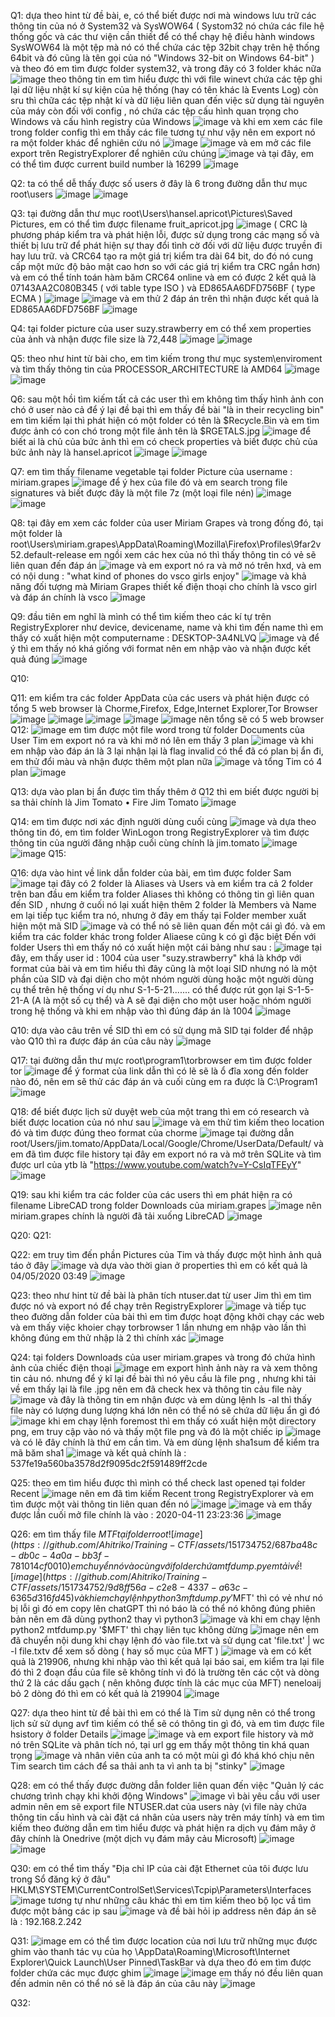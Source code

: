 Q1:
dựa theo hint từ đề bài, e, có thể biết được nơi mà windows lưu trữ các thông tin của nó ở System32 và SysWOW64
( Systom32 nó chứa các file hệ thống gốc và các thư viện cần thiết để có thể chạy hệ điều hành windows
SysWOW64 là một tệp mà nó có thể chứa các tệp 32bit chạy trên hệ thống 64bit và đó cũng là tên gọi của nó "Windows 32-bit on Windows 64-bit" )
và theo đó em tìm được folder system32, và trong đây có 3 folder khác nữa
![image](https://github.com/Ahitriko/Training-CTF/assets/151734752/aa29ddd8-776d-4622-bde2-ce5282bfd385)
theo thông tin em tìm hiểu được thì với file winevt chứa các tệp ghi lại dữ liệu nhật kí sự kiện của hệ thống (hay có tên khác là Events Log)
còn sru thì chữa các tệp nhật kí và dữ liệu liên quan đến việc sử dụng tài nguyên của máy
còn đối với config , nó chứa các tệp cấu hình quan trọng cho Windows và cấu hình registry của Windows
![image](https://github.com/Ahitriko/Training-CTF/assets/151734752/0830a8d9-0d4d-4675-9eb9-424d1928de27)
và khi em xem các file trong folder config thì em thấy các file tương tự như vậy nên em export nó ra một folder khác để nghiên cứu nó
![image](https://github.com/Ahitriko/Training-CTF/assets/151734752/2722c57a-3d7c-4af5-b311-b40ff4d9e1e7)
![image](https://github.com/Ahitriko/Training-CTF/assets/151734752/832b8213-86e3-4645-ba5f-fe2696da7097)
và em mở các file export trên RegistryExplorer để nghiên cứu chúng
![image](https://github.com/Ahitriko/Training-CTF/assets/151734752/8a04e1ca-33f9-444b-bc43-be7e50ac3b42)
và tại đây, em có thể tìm được current build number là 16299
![image](https://github.com/Ahitriko/Training-CTF/assets/151734752/c35b2765-07f9-4c37-87ec-7c5771ff83f2)

Q2:
ta có thể dễ thấy được số users ở đây là 6 trong đường dẫn thư mục root\users
![image](https://github.com/Ahitriko/Training-CTF/assets/151734752/2f48725a-f27d-4558-9122-14746819ca04)
![image](https://github.com/Ahitriko/Training-CTF/assets/151734752/7940c03c-3aa0-461d-8c22-fbaf57db8e25)


Q3:
tại đường dẫn thư mục root\Users\hansel.apricot\Pictures\Saved Pictures, em có thể tìm được filename fruit_apricot.jpg
![image](https://github.com/Ahitriko/Training-CTF/assets/151734752/d6589338-3194-4db7-b578-97f801e48324)
( CRC là phương pháp kiểm tra và phát hiện lỗi, được sử dụng trong các mạng số và thiết bị lưu trữ để phát hiện sự thay đổi tình cờ đối với dữ liệu được truyền đi hay lưu trữ. và CRC64 tạo ra một giá trị kiểm tra dài 64 bit, do đó nó cung cấp một mức độ bảo mật cao hơn so với các giá trị kiểm tra CRC ngắn hơn)
và em có thể tính toán hàm băm CRC64 online và em có được 2 kết quả là 07143AA2C080B345 ( với table type ISO ) và ED865AA6DFD756BF ( type ECMA )
![image](https://github.com/Ahitriko/Training-CTF/assets/151734752/b60c0c0e-90eb-4b5e-aa28-29a4ff0c85e9)
![image](https://github.com/Ahitriko/Training-CTF/assets/151734752/b77de299-d150-4092-a21a-00903e43ba0e)
và em thử 2 đáp án trên thì nhận được kết quả là ED865AA6DFD756BF
![image](https://github.com/Ahitriko/Training-CTF/assets/151734752/aea11c2a-cf5d-445f-b185-63c6a38a87ee)

Q4:
tại folder picture của user suzy.strawberry em có thể xem properties của ảnh và nhận được file size là 72,448
![image](https://github.com/Ahitriko/Training-CTF/assets/151734752/208c113b-5d02-4270-bbe3-e29916d1d55c)
![image](https://github.com/Ahitriko/Training-CTF/assets/151734752/26ea8f2e-ec9d-49de-8397-ab9c99f908e0)

Q5:
theo như hint từ bài cho, em tìm kiếm trong thư mục system\enviroment và tìm thấy thông tin của PROCESSOR_ARCHITECTURE là AMD64
![image](https://github.com/Ahitriko/Training-CTF/assets/151734752/ec35cd0f-4751-4f94-9e05-88c9353e22fc)
![image](https://github.com/Ahitriko/Training-CTF/assets/151734752/e5fb741a-cbf2-404e-837c-7809308a2817)

Q6:
sau một hồi tìm kiếm tất cả các user thì em không tìm thấy hình ảnh con chó ở user nào cả
để ý lại đề bại thì em thấy đề bài "là in their recycling bin" em tìm kiếm lại thì phát hiện có một folder có tên là $Recycle.Bin
và em tìm được ảnh có con chó trong một file ảnh tên là $RGETALS.jpg
![image](https://github.com/Ahitriko/Training-CTF/assets/151734752/956fda16-1ff3-4b7d-8a6e-b68e4d8580f0)
để biết ai là chủ của bức ảnh thì em có check properties và biết được chủ của bức ảnh này là hansel.apricot
![image](https://github.com/Ahitriko/Training-CTF/assets/151734752/d34ce0d7-76bf-4986-998f-0233a9684278)
![image](https://github.com/Ahitriko/Training-CTF/assets/151734752/d59f87ab-4bdc-4c45-b2ab-4cb3e007ef73)

Q7:
em tìm thấy filename vegetable tại folder Picture của username : miriam.grapes
![image](https://github.com/Ahitriko/Training-CTF/assets/151734752/a96267d9-b4eb-4e43-81f1-08c0e9edb958)
để ý hex của file đó và em search trong file signatures và biết được đây là một file 7z (một loại file nén)
![image](https://github.com/Ahitriko/Training-CTF/assets/151734752/36ce30c7-3831-454f-9206-e2a93e19c07a)
![image](https://github.com/Ahitriko/Training-CTF/assets/151734752/2591297e-7d12-4efd-8fe0-72f4dceafcd8)

Q8:
tại đây em xem các folder của user Miriam Grapes
và trong đống đó, tại một folder là root\Users\miriam.grapes\AppData\Roaming\Mozilla\Firefox\Profiles\9far2v52.default-release em ngồi xem các hex của nó thì thấy thông tin có vẻ sẽ liên quan đến đáp án
![image](https://github.com/Ahitriko/Training-CTF/assets/151734752/3fddbb96-5b80-4d69-bfba-1af061e4f9f4)
và em export nó ra và mở nó trên hxd, và em có nội dung : "what kind of phones do vsco girls enjoy"
![image](https://github.com/Ahitriko/Training-CTF/assets/151734752/c95a28b8-b278-4255-a280-5d74db6a1cdc)
và khả năng đối tượng mà Miriam Grapes thiết kế điện thoại cho chính là vsco girl
và đáp án chính là vsco
![image](https://github.com/Ahitriko/Training-CTF/assets/151734752/afc3a9d6-348b-4bfe-9c2d-8c1af19463d3)

Q9:
đầu tiên em nghĩ là mình có thể tìm kiếm theo các kí tự trên RegistryExplorer như device, devicename, name 
và khi tìm đến name thì em thấy có xuất hiện một computername : DESKTOP-3A4NLVQ
![image](https://github.com/Ahitriko/Training-CTF/assets/151734752/e26a08a0-f284-4729-a4df-b13ab82ae8de)
và để ý thì em thấy nó khá giống với format nên em nhập vào và nhận được kết quả đúng
![image](https://github.com/Ahitriko/Training-CTF/assets/151734752/1cce27af-11c1-439a-9d9c-27e27db938e5)

Q10:

Q11:
em kiểm tra các folder AppData của các users và phát hiện được có tổng 5 web browser là Chorme,Firefox, Edge,Internet Explorer,Tor Browser
![image](https://github.com/Ahitriko/Training-CTF/assets/151734752/d6732d48-8569-4c40-802d-d73a61440667)
![image](https://github.com/Ahitriko/Training-CTF/assets/151734752/4422cf88-a5a6-49e9-996d-28220e2a646f)
![image](https://github.com/Ahitriko/Training-CTF/assets/151734752/16b20b74-9f3f-4ab8-83cf-69f5a102a7a6)
![image](https://github.com/Ahitriko/Training-CTF/assets/151734752/2c14e213-62f0-4b64-b388-c791b8a65481)
![image](https://github.com/Ahitriko/Training-CTF/assets/151734752/cdf2bc12-b1ec-4399-9a90-c7489c048989)
nên tổng sẽ có 5 web browser
Q12:
![image](https://github.com/Ahitriko/Training-CTF/assets/151734752/b4aaf071-623f-46a2-8aa6-b4ffedf0d6e2)
em tìm được một file word trong từ folder Documents của User Tim
em export nó ra và khi mở nó lên em thấy 3 plan 
![image](https://github.com/Ahitriko/Training-CTF/assets/151734752/737e59e3-2dad-41fd-8d1d-4e16ff9b60b5)
và khi em nhập vào đáp án là 3 lại nhận lại là flag invalid
có thể đã có plan bị ẩn đi, em thử đổi màu và nhận được thêm một plan nữa 
![image](https://github.com/Ahitriko/Training-CTF/assets/151734752/178d9572-e2e6-4490-aa1f-825c58c067b7)
và tổng Tim có 4 plan
![image](https://github.com/Ahitriko/Training-CTF/assets/151734752/09753c70-f10a-4cdb-8071-54a99a059850)

Q13:
dựa vào plan bị ẩn được tìm thấy thêm ở Q12 thì em biết được người bị sa thải chính là Jim Tomato
•	Fire Jim Tomato
![image](https://github.com/Ahitriko/Training-CTF/assets/151734752/92b263da-b438-415d-945e-bd75b8de3303)

Q14:
em tìm được nơi xác định người dùng cuối cùng 
![image](https://github.com/Ahitriko/Training-CTF/assets/151734752/13ebea9a-d5ee-4d9c-9aef-0cc757b1b425)
và dựa theo thông tin đó, em tìm folder WinLogon trong RegistryExplorer và tìm được thông tin của người đăng nhập cuối cùng chính là jim.tomato
![image](https://github.com/Ahitriko/Training-CTF/assets/151734752/2ed22c71-fc3a-4bab-ac9e-ac75c6f498ae)
![image](https://github.com/Ahitriko/Training-CTF/assets/151734752/955ba589-8bdf-40f3-97e1-af9d71074ac3)
Q15:

Q16:
dựa vào hint về link dẫn folder của bài, em tìm được folder Sam
![image](https://github.com/Ahitriko/Training-CTF/assets/151734752/64321241-70d3-43fa-af56-6e32a8376aef)
tại đây có 2 folder là Aliases và Users và em kiểm tra cả 2 folder trên
ban đầu em kiểm tra folder Aliases thì không có thông tin gì liên quan đến SID , nhưng ở cuối nó lại xuất hiện thêm 2 folder là Members và Name
em lại tiếp tục kiểm tra nó, nhưng ở đây em thấy tại Folder member xuất hiện một mã SID 
![image](https://github.com/Ahitriko/Training-CTF/assets/151734752/bc54f19b-13ed-4796-b948-3d9fc7c7fccb)
và có thể nó sẽ liên quan đến một cái gì đó.
và em kiểm tra các folder khác trong folder Aliaese cũng k có gì đặc biệt
Đến với folder Users thì em thấy nó có xuất hiện một cái bảng như sau :
![image](https://github.com/Ahitriko/Training-CTF/assets/151734752/50e8579c-e325-4b52-8fff-d7ecdc864fd5)
tại đây, em thấy user id : 1004 của user "suzy.strawberry" khá là khớp với format của bài
và em tìm hiểu thì đây cũng là một loại SID nhưng nó là một phần của SID và đại diện cho một nhóm người dùng hoặc một người dùng cụ thể trên hệ thống
ví dụ như S-1-5-21....... có thể được rút gọn lại S-1-5-21-A (A là một số cụ thể) và A sẽ đại diện cho một user hoặc nhóm người trong hệ thống
và khi em nhập vào thì đúng đáp án là 1004
![image](https://github.com/Ahitriko/Training-CTF/assets/151734752/aeaa5a03-3b16-417e-91a9-c71498cd4270)

Q10:
dựa vào câu trên về SID thì em có sử dụng mã SID tại folder để nhập vào Q10 thì ra được đáp án của câu này
![image](https://github.com/Ahitriko/Training-CTF/assets/151734752/bb9a6d65-1026-4e40-a76b-dfd5da52b88c)

Q17:
tại đường dẫn thư mực root\program1\torbrowser em tìm được folder tor
![image](https://github.com/Ahitriko/Training-CTF/assets/151734752/c5568cd5-23aa-47c1-ab04-85a07e7e2433)
để ý format của link dẫn thì có lẽ sẽ là ổ đĩa xong đến folder nào đó, nên em sẽ thử các đáp án và cuối cùng em ra được là C:\Program1
![image](https://github.com/Ahitriko/Training-CTF/assets/151734752/390925fd-be50-4864-929b-e2a73d032218)


Q18:
để biết được lịch sử duyệt web của một trang thì em có research và biết được location của nó như sau 
![image](https://github.com/Ahitriko/Training-CTF/assets/151734752/4f195077-0386-4acb-96d1-ecf0ac0ce5b9)
và em thử tìm kiếm theo location đó và tìm được đúng theo format của chorme
![image](https://github.com/Ahitriko/Training-CTF/assets/151734752/6fd7f1d9-0f6e-4a30-9ce4-e5671f6be123)
tại đường dẫn root/Users/jim.tomato/AppData/Local/Google/Chrome/UserData/Default/ và em đã tìm được file history tại đây
em export nó ra và mở trên SQLite và tìm được url của ytb là "https://www.youtube.com/watch?v=Y-CsIqTFEyY"
![image](https://github.com/Ahitriko/Training-CTF/assets/151734752/04131f2d-ba80-489c-8280-44d7db03cae1)

Q19:
sau khi kiểm tra các folder của các users thì em phát hiện ra có filename LibreCAD trong folder Downloads của miriam.grapes
![image](https://github.com/Ahitriko/Training-CTF/assets/151734752/e6a7b9d4-21ce-4b92-9cb5-a5d91ba0d77c)
nên miriam.grapes chính là người đã tải xuống  LibreCAD
![image](https://github.com/Ahitriko/Training-CTF/assets/151734752/74028f6c-eb88-478f-87b1-92358f53a0e2)

Q20:
Q21:

Q22:
em truy tìm đến phần Pictures của Tim và thấy được một hình ảnh quả táo ở đây
![image](https://github.com/Ahitriko/Training-CTF/assets/151734752/58dee0e0-3c6b-413e-bc52-c7fe85b79850)
và dựa vào thời gian ở properties thì em có kết quả là 04/05/2020 03:49
![image](https://github.com/Ahitriko/Training-CTF/assets/151734752/0338783c-ebe9-4b8a-9baf-87c708b7158c)

Q23:
theo như hint từ đề bài là phân tích ntuser.dat từ user Jim thì em tìm được nó và export nó để chạy trên RegistryExplorer
![image](https://github.com/Ahitriko/Training-CTF/assets/151734752/8218fa70-1a4b-4f4c-a312-ea35c7b62e9b)
và tiếp tục theo đường dẫn folder của bài thì em tìm được hoạt động khởi chạy các web và em thấy việc khoier chạy torbrowser 1 lần nhưng em nhập vào lần thì không đúng
em thử nhập là 2 thì chính xác
![image](https://github.com/Ahitriko/Training-CTF/assets/151734752/b5a16e2a-8d78-42af-9fb1-af47b4568e01)

Q24:
tại folders Downloads của user miriam.grapes và trong đó chứa hình ảnh của chiếc điện thoại
![image](https://github.com/Ahitriko/Training-CTF/assets/151734752/8d91e23a-eb64-407a-b312-57324443d3d8)
em export hình ảnh này ra và xem thông tin cảu nó.
nhưng để ý kĩ lại đề bài thì nó yêu cầu là file png , nhưng khi tải về em thấy lại là file .jpg nên em đã check hex và thông tin cảu file này
![image](https://github.com/Ahitriko/Training-CTF/assets/151734752/710a7b4a-7b6c-4b06-9ec7-ba74d9faa736)
và đây là thông tin em nhận được
và em dùng lệnh ls -al thì thấy file này có lượng dung lượng khá lớn nên có thể nó sẽ chứa dữ liệu ẩn gì đó
![image](https://github.com/Ahitriko/Training-CTF/assets/151734752/7d2f41ec-a7fe-43d6-816b-da4094863739)
khi em chạy lệnh foremost thì em thấy có xuất hiện một directory png, em truy cập vào nó và thấy một file png và đó là một chiếc ip
![image](https://github.com/Ahitriko/Training-CTF/assets/151734752/8b1482d9-52c2-41fd-b3c9-02bf072177e5)
và có lẽ đây chính là thứ em cần tìm. Và em dùng lệnh sha1sum để kiểm tra mã băm sha1
![image](https://github.com/Ahitriko/Training-CTF/assets/151734752/f166cd81-293f-4a32-b165-bbf6563568f5)
và kết quả chính là : 537fe19a560ba3578d2f9095dc2f591489ff2cde

Q25:
theo em tìm hiểu được thì mình có thể check last opened tại folder Recent 
![image](https://github.com/Ahitriko/Training-CTF/assets/151734752/6024dfb1-4a3e-4dc0-ab3e-d39a14c0a114)
nên em đã tìm kiếm Recent trong RegistryExplorer và em tìm được một vài thông tin liên quan đến nó
![image](https://github.com/Ahitriko/Training-CTF/assets/151734752/f682f78a-d0bb-465e-a7d3-e7cecf9e9699)
![image](https://github.com/Ahitriko/Training-CTF/assets/151734752/a8edbe31-004a-4505-b9ac-3200d230d5d8)
và em thấy được lần cuối mở file chính là vào : 2020-04-11 23:23:36
![image](https://github.com/Ahitriko/Training-CTF/assets/151734752/4743c131-0692-4325-8262-908d7d083aa2)

Q26:
em tìm thấy file $MTF tại folder root
![image](https://github.com/Ahitriko/Training-CTF/assets/151734752/687ba48c-db0c-4a0a-bb3f-781014cf0010)
em chuyển nó vào cùng với folder chứa mtfdump.py em tải về
![image](https://github.com/Ahitriko/Training-CTF/assets/151734752/9d8ff56a-c2e8-4337-a63c-6365d316fd45)
và khi em chạy lệnh python3 mftdump.py '$MFT' thì có vẻ như nó bị lỗi gì đó
em copy lên chatGPT thì nó báo là có thể nó không đúng phiên bản nên em đã dùng python2 thay vì python3
![image](https://github.com/Ahitriko/Training-CTF/assets/151734752/d82c3db8-3b10-4c1f-8fe2-3d1b41da69ae)
và khi em chạy lệnh python2 mtfdump.py '$MFT' thì chạy liên tục không dừng
![image](https://github.com/Ahitriko/Training-CTF/assets/151734752/4ac0aa5e-ffaa-4f56-b2eb-07ac70e94bcf)
nên em đã chuyển nội dung khi chạy lệnh đó vào file.txt và sử dụng cat 'file.txt' | wc -l file.txtv
để xem số dòng ( hay số mục của MFT )
![image](https://github.com/Ahitriko/Training-CTF/assets/151734752/93e6f625-1753-46cf-8fbe-aef7b04c439a)
và em có kết quả là 219906, nhưng khi nhập vào thì kết quả lại báo sai, em kiểm tra lại file đó thì 2 đoạn đầu của file sẽ không tính vì đó là trường tên các cột và dòng thứ 2 là các dấu gạch ( nên không được tính là các mục của MFT)
neneloaij bỏ 2 dòng đó thì em có kết quả là 219904
![image](https://github.com/Ahitriko/Training-CTF/assets/151734752/e2ad341b-5354-40b5-a39f-6ddab56cbfd3)

Q27:
dựa theo hint từ đề bài thì em có thể là Tim sử dụng nên có thể trong lịch sử sử dụng avf tìm kiếm có thể sẽ có thông tin gì đó, và em tìm được file hsistory ở folder Details
![image](https://github.com/Ahitriko/Training-CTF/assets/151734752/fafc2d91-092e-4731-aa86-24e27b34857f)
![image](https://github.com/Ahitriko/Training-CTF/assets/151734752/43fa47d5-f632-4c31-a491-144483e0235f)
và em export file history và mở nó trên SQLite và phân tích nó, tại url gg em thấy một thông tin khá quan trọng
![image](https://github.com/Ahitriko/Training-CTF/assets/151734752/40e06314-3502-4c23-bd28-35a2ba225c94)
và nhân viên của anh ta có một mùi gì đó khá khó chịu nên Tim search tìm cách để sa thải anh ta vì anh ta bị "stinky"
![image](https://github.com/Ahitriko/Training-CTF/assets/151734752/357fef0e-8ca3-42f1-96bd-59bee94e9ab9)

Q28:
em có thể thấy được đường dẫn folder liên quan đến việc "Quản lý các chương trình chạy khi khởi động Windows"
![image](https://github.com/Ahitriko/Training-CTF/assets/151734752/c70c8eaf-91fa-42e1-ad4b-d5e91d718ba8)
vì bài yêu cầu với user admin nên em sẽ export file NTUSER.dat của users này (vì file này chứa thông tin cấu hình và cài đặt cá nhân của users này trên máy tính)
và em tìm kiếm theo đường dẫn em tìm hiểu được và phát hiện ra dịch vụ đám mây ở đây chính là Onedrive (một dịch vụ đám mây cảu Microsoft)
![image](https://github.com/Ahitriko/Training-CTF/assets/151734752/0748815a-7223-4f41-aa8b-c6ba14e4d570)
![image](https://github.com/Ahitriko/Training-CTF/assets/151734752/4f5a31d7-d4e8-4067-a5a3-5a701b9e96d2)


Q30:
em có thể tìm thấy "Địa chỉ IP của cài đặt Ethernet của tôi được lưu trong Sổ đăng ký ở đâu"
HKLM\SYSTEM\CurrentControlSet\Services\Tcpip\Parameters\Interfaces
![image](https://github.com/Ahitriko/Training-CTF/assets/151734752/a547644f-7162-4300-a9e4-39d0413d1173)
tương tự như những câu khác thì em tìm kiếm theo bộ lọc vầ tìm được một bảng các ip sau 
![image](https://github.com/Ahitriko/Training-CTF/assets/151734752/50ec3dc3-e4b0-4322-91fd-cda0b5825c57)
và đề bài hỏi ip address nên đáp án sẽ là : 192.168.2.242

Q31:
![image](https://github.com/Ahitriko/Training-CTF/assets/151734752/981fc978-f4bb-418d-a570-fb2abe995344)
em có thể tìm được location của nơi lưu trữ những mục được ghim vào thanh tác vụ của họ
<user dir>\AppData\Roaming\Microsoft\Internet Explorer\Quick Launch\User Pinned\TaskBar
và dựa theo đó em tìm được folder chứa các mục được ghim 
![image](https://github.com/Ahitriko/Training-CTF/assets/151734752/d4e357c5-1dc2-4247-8a52-b09d542f3df2)
![image](https://github.com/Ahitriko/Training-CTF/assets/151734752/22ba6c56-66b5-4f61-8d2c-f6379b815478)
em thấy nó đều liên quan đến admin nên có thể nó sẽ là đáp án của câu này
![image](https://github.com/Ahitriko/Training-CTF/assets/151734752/7866dc7d-bc12-4794-85c8-826e2ffbc29f)

Q32:



